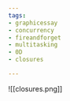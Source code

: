 ```yaml
---
tags:
- graphicessay
- concurrency
- fireandforget
- multitasking
- 0D
- closures

---
```

![[closures.png]]